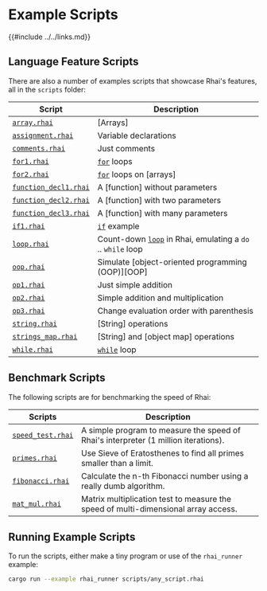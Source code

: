 Example Scripts
==============

{{#include ../../links.md}}

Language Feature Scripts
-----------------------

There are also a number of examples scripts that showcase Rhai's features, all in the `scripts` folder:

| Script                                                                                                   | Description                                                                   |
| -------------------------------------------------------------------------------------------------------- | ----------------------------------------------------------------------------- |
| [`array.rhai`](https://github.com/jonathandturner/rhai/tree/master/scripts/array.rhai)                   | [Arrays]                                                                      |
| [`assignment.rhai`](https://github.com/jonathandturner/rhai/tree/master/scripts/assignment.rhai)         | Variable declarations                                                         |
| [`comments.rhai`](https://github.com/jonathandturner/rhai/tree/master/scripts/comments.rhai)             | Just comments                                                                 |
| [`for1.rhai`](https://github.com/jonathandturner/rhai/tree/master/scripts/for1.rhai)                     | [`for`](#for-loop) loops                                                      |
| [`for2.rhai`](https://github.com/jonathandturner/rhai/tree/master/scripts/for2.rhai)                     | [`for`](#for-loop) loops on [arrays]                                          |
| [`function_decl1.rhai`](https://github.com/jonathandturner/rhai/tree/master/scripts/function_decl1.rhai) | A [function] without parameters                                               |
| [`function_decl2.rhai`](https://github.com/jonathandturner/rhai/tree/master/scripts/function_decl2.rhai) | A [function] with two parameters                                              |
| [`function_decl3.rhai`](https://github.com/jonathandturner/rhai/tree/master/scripts/function_decl3.rhai) | A [function] with many parameters                                             |
| [`if1.rhai`](https://github.com/jonathandturner/rhai/tree/master/scripts/if1.rhai)                       | [`if`](#if-statement) example                                                 |
| [`loop.rhai`](https://github.com/jonathandturner/rhai/tree/master/scripts/loop.rhai)                     | Count-down [`loop`](#infinite-loop) in Rhai, emulating a `do` .. `while` loop |
| [`oop.rhai`](https://github.com/jonathandturner/rhai/tree/master/scripts/oop.rhai)                       | Simulate [object-oriented programming (OOP)][OOP]                             |
| [`op1.rhai`](https://github.com/jonathandturner/rhai/tree/master/scripts/op1.rhai)                       | Just simple addition                                                          |
| [`op2.rhai`](https://github.com/jonathandturner/rhai/tree/master/scripts/op2.rhai)                       | Simple addition and multiplication                                            |
| [`op3.rhai`](https://github.com/jonathandturner/rhai/tree/master/scripts/op3.rhai)                       | Change evaluation order with parenthesis                                      |
| [`string.rhai`](https://github.com/jonathandturner/rhai/tree/master/scripts/string.rhai)                 | [String] operations                                                           |
| [`strings_map.rhai`](https://github.com/jonathandturner/rhai/tree/master/scripts/strings_map.rhai)       | [String] and [object map] operations                                          |
| [`while.rhai`](https://github.com/jonathandturner/rhai/tree/master/scripts/while.rhai)                   | [`while`](#while-loop) loop                                                   |


Benchmark Scripts
----------------

The following scripts are for benchmarking the speed of Rhai:

| Scripts                                                                                          | Description                                                                         |
| ------------------------------------------------------------------------------------------------ | ----------------------------------------------------------------------------------- |
| [`speed_test.rhai`](https://github.com/jonathandturner/rhai/tree/master/scripts/speed_test.rhai) | A simple program to measure the speed of Rhai's interpreter (1 million iterations). |
| [`primes.rhai`](https://github.com/jonathandturner/rhai/tree/master/scripts/primes.rhai)         | Use Sieve of Eratosthenes to find all primes smaller than a limit.                  |
| [`fibonacci.rhai`](https://github.com/jonathandturner/rhai/tree/master/scripts/fibonacci.rhai)   | Calculate the n-th Fibonacci number using a really dumb algorithm.                  |
| [`mat_mul.rhai`](https://github.com/jonathandturner/rhai/tree/master/scripts/mat_mul.rhai)       | Matrix multiplication test to measure the speed of multi-dimensional array access.  |


Running Example Scripts
----------------------

To run the scripts, either make a tiny program or use of the `rhai_runner` example:

```bash
cargo run --example rhai_runner scripts/any_script.rhai
```
